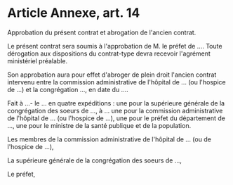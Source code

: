 # Article Annexe, art. 14

Approbation du présent contrat et abrogation de l'ancien contrat.

Le présent contrat sera soumis à l'approbation de M. le préfet de .... Toute dérogation aux dispositions du contrat-type devra recevoir l'agrément ministériel préalable.

Son approbation aura pour effet d'abroger de plein droit l'ancien contrat intervenu entre la commission administrative de l'hôpital de ... (ou l'hospice de ...) et la congrégation ..., en date du ....

Fait à ...- le ... en quatre expéditions : une pour la supérieure générale de la congrégation des soeurs de ..., à ... une pour la commission administrative de l'hôpital de ... (ou l'hospice de ...), une pour le préfet du département de ..., une pour le ministre de la santé publique et de la population.

Les membres de la commission administrative de l'hôpital de ... (ou de l'hospice de ...),

La supérieure générale de la congrégation des soeurs de ...,

Le préfet,
